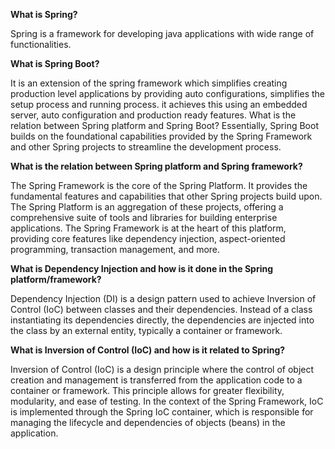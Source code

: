 **What is Spring?**

Spring is a framework for developing java applications with wide range of functionalities.


**What is Spring Boot?**

It is an extension of the spring framework which simplifies creating production level applications by providing auto configurations, simplifies the setup process and running process. it achieves this using an embedded server, auto configuration and production ready features.
What is the relation between Spring platform and Spring Boot?
  Essentially, Spring Boot builds on the foundational capabilities provided by the Spring Framework and other Spring projects to streamline the development process.


**What is the relation between Spring platform and Spring framework?**  

The Spring Framework is the core of the Spring Platform. It provides the fundamental features and capabilities that other Spring projects build upon. The Spring Platform is an aggregation of these projects, offering a comprehensive suite of tools and libraries for building enterprise applications. The Spring Framework is at the heart of this platform, providing core features like dependency injection, aspect-oriented programming, transaction management, and more.


**What is Dependency Injection and how is it done in the Spring platform/framework?**

Dependency Injection (DI) is a design pattern used to achieve Inversion of Control (IoC) between classes and their dependencies. Instead of a class instantiating its dependencies directly, the dependencies are injected into the class by an external entity, typically a container or framework.



**What is Inversion of Control (IoC) and how is it related to Spring?**

Inversion of Control (IoC) is a design principle where the control of object creation and management is transferred from the application code to a container or framework. This principle allows for greater flexibility, modularity, and ease of testing.
 In the context of the Spring Framework, IoC is implemented through the Spring IoC container, which is responsible for managing the lifecycle and dependencies of objects (beans) in the application.
